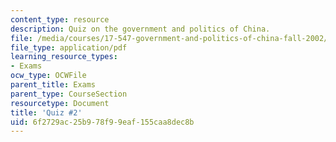 ```yaml
---
content_type: resource
description: Quiz on the government and politics of China.
file: /media/courses/17-547-government-and-politics-of-china-fall-2002/6f2729ac25b978f99eaf155caa8dec8b_54702_quiz2.pdf
file_type: application/pdf
learning_resource_types:
- Exams
ocw_type: OCWFile
parent_title: Exams
parent_type: CourseSection
resourcetype: Document
title: 'Quiz #2'
uid: 6f2729ac-25b9-78f9-9eaf-155caa8dec8b
---
```

